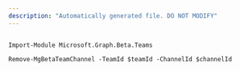 ```yaml
---
description: "Automatically generated file. DO NOT MODIFY"
---
```


```powershellv2

Import-Module Microsoft.Graph.Beta.Teams

Remove-MgBetaTeamChannel -TeamId $teamId -ChannelId $channelId

```